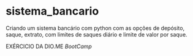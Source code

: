 # sistema_bancario
Criando um sistema bancário com python com as opções de depósito, saque, extrato, com limites de saques diário e limite de valor por saque.

EXÉRCICIO DA DIO.ME *BootCamp*
